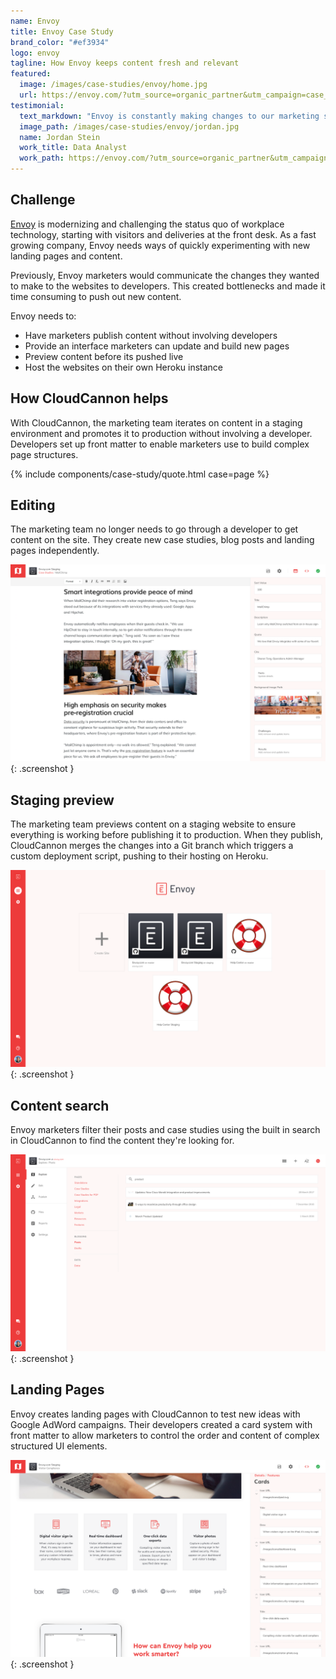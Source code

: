 ```yaml
---
name: Envoy
title: Envoy Case Study
brand_color: "#ef3934"
logo: envoy
tagline: How Envoy keeps content fresh and relevant
featured:
  image: /images/case-studies/envoy/home.jpg
  url: https://envoy.com/?utm_source=organic_partner&utm_campaign=case_study&utm_term=cloud_cannon
testimonial:
  text_markdown: "Envoy is constantly making changes to our marketing site to drive incremental improvement in SEO and paid advertising. With CloudCannon, our marketing team creates highly customised landing pages and blog posts without involving developers."
  image_path: /images/case-studies/envoy/jordan.jpg
  name: Jordan Stein
  work_title: Data Analyst
  work_path: https://envoy.com/?utm_source=organic_partner&utm_campaign=case_study&utm_term=cloud_cannon
---
```


## Challenge

[Envoy](https://envoy.com/?utm_source=organic_partner&utm_campaign=case_study&utm_term=cloud_cannon) is modernizing and challenging the status quo of workplace technology, starting with visitors and deliveries at the front desk. As a fast growing company, Envoy needs ways of quickly experimenting with new landing pages and content.

Previously, Envoy marketers would communicate the changes they wanted to make to the websites to developers. This created bottlenecks and made it time consuming to push out new content.

Envoy needs to:

* Have marketers publish content without involving developers
* Provide an interface marketers can update and build new pages
* Preview content before its pushed live
* Host the websites on their own Heroku instance

## How CloudCannon helps

With CloudCannon, the marketing team iterates on content in a staging environment and promotes it to production without involving a developer. Developers set up front matter to enable marketers use to build complex page structures.

{% include components/case-study/quote.html case=page %}

## Editing

The marketing team no longer needs to go through a developer to get content on the site. They create new case studies, blog posts and landing pages independently.

![Envoy Case](/images/case-studies/envoy/case.png){: .screenshot }

## Staging preview

The marketing team previews content on a staging website to ensure everything is working before publishing it to production. When they publish, CloudCannon merges the changes into a Git branch which triggers a custom deployment script, pushing to their hosting on Heroku.

![Envoy Staging](/images/case-studies/envoy/staging.png){: .screenshot }

## Content search

Envoy marketers filter their posts and case studies using the built in search in CloudCannon to find the content they're looking for.

![Envoy Search](/images/case-studies/envoy/search.png){: .screenshot }

## Landing Pages

Envoy creates landing pages with CloudCannon to test new ideas with Google AdWord campaigns. Their developers created a card system with front matter to allow marketers to control the order and content of complex structured UI elements.

![Envoy cards](/images/case-studies/envoy/cards.png){: .screenshot }